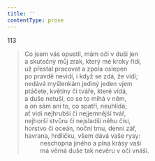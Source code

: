 ```yaml
---
title: ''
contentType: prose
---
```


113

> Co jsem vás opustil, mám oči v duši jen  
> a skutečný můj zrak, který mé kroky řídí,  
> už přestal pracovat a zpola oslepen  
> po pravdě nevidí, i když se zdá, že vidí;  
> nedává myšlenkám jediný jeden vjem  
> ptáčete, květiny či tváře, které vídá,  
> a duše netuší, co se to míhá v něm,  
> a on sám ani to, co spatří, neuhlídá;  
> ať vidí nejhrubší či nejjemnější tvář,  
> nejhorší stvůru či nejsladší něhu čísi,  
> horstvo či oceán, noční tmu, denní zář,  
> havrana, hrdličku, všem dává vaše rysy:  
>          neschopna jiného a plna krásy vaší  
>          má věrná duše tak nevěru v oči vnáší.

